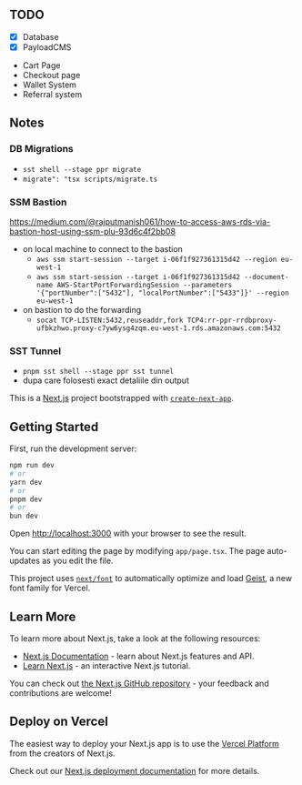 ## TODO
- [x] Database
- [x] PayloadCMS
- Cart Page 
- Checkout page
- Wallet System
- Referral system


## Notes

### DB Migrations

- `sst shell --stage ppr migrate` 
- `migrate": "tsx scripts/migrate.ts`

### SSM Bastion

https://medium.com/@rajputmanish061/how-to-access-aws-rds-via-bastion-host-using-ssm-plu-93d6c4f2bb08

- on local machine to connect to the bastion
    - `aws ssm start-session --target i-06f1f927361315d42 --region eu-west-1`
    - `aws ssm start-session --target i-06f1f927361315d42 --document-name AWS-StartPortForwardingSession --parameters '{"portNumber":["5432"], "localPortNumber":["5433"]}' --region eu-west-1`
- on bastion to do the forwarding
  - `socat TCP-LISTEN:5432,reuseaddr,fork TCP4:rr-ppr-rrdbproxy-ufbkzhwo.proxy-c7yw6ysg4zqm.eu-west-1.rds.amazonaws.com:5432`


### SST Tunnel

- `pnpm sst shell --stage ppr sst tunnel`
- dupa care folosesti exact detaliile din output



This is a [Next.js](https://nextjs.org) project bootstrapped with [`create-next-app`](https://nextjs.org/docs/app/api-reference/cli/create-next-app).

## Getting Started

First, run the development server:

```bash
npm run dev
# or
yarn dev
# or
pnpm dev
# or
bun dev
```

Open [http://localhost:3000](http://localhost:3000) with your browser to see the result.

You can start editing the page by modifying `app/page.tsx`. The page auto-updates as you edit the file.

This project uses [`next/font`](https://nextjs.org/docs/app/building-your-application/optimizing/fonts) to automatically optimize and load [Geist](https://vercel.com/font), a new font family for Vercel.

## Learn More

To learn more about Next.js, take a look at the following resources:

- [Next.js Documentation](https://nextjs.org/docs) - learn about Next.js features and API.
- [Learn Next.js](https://nextjs.org/learn) - an interactive Next.js tutorial.

You can check out [the Next.js GitHub repository](https://github.com/vercel/next.js) - your feedback and contributions are welcome!

## Deploy on Vercel

The easiest way to deploy your Next.js app is to use the [Vercel Platform](https://vercel.com/new?utm_medium=default-template&filter=next.js&utm_source=create-next-app&utm_campaign=create-next-app-readme) from the creators of Next.js.

Check out our [Next.js deployment documentation](https://nextjs.org/docs/app/building-your-application/deploying) for more details.
